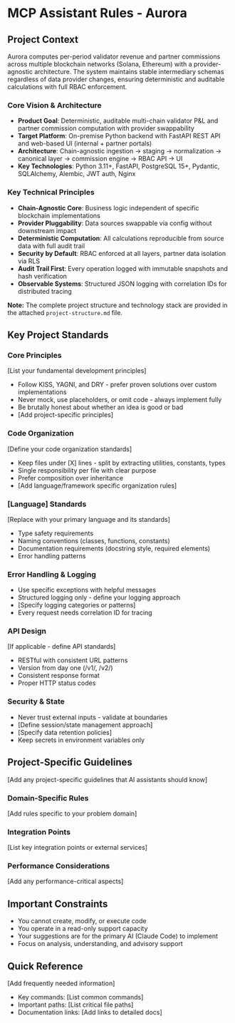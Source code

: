 # MCP Assistant Rules - Aurora

## Project Context
Aurora computes per-period validator revenue and partner commissions across multiple blockchain networks (Solana, Ethereum) with a provider-agnostic architecture. The system maintains stable intermediary schemas regardless of data provider changes, ensuring deterministic and auditable calculations with full RBAC enforcement.

### Core Vision & Architecture
- **Product Goal**: Deterministic, auditable multi-chain validator P&L and partner commission computation with provider swappability
- **Target Platform**: On-premise Python backend with FastAPI REST API and web-based UI (internal + partner portals)
- **Architecture**: Chain-agnostic ingestion → staging → normalization → canonical layer → commission engine → RBAC API → UI
- **Key Technologies**: Python 3.11+, FastAPI, PostgreSQL 15+, Pydantic, SQLAlchemy, Alembic, JWT auth, Nginx

### Key Technical Principles
- **Chain-Agnostic Core**: Business logic independent of specific blockchain implementations
- **Provider Pluggability**: Data sources swappable via config without downstream impact
- **Deterministic Computation**: All calculations reproducible from source data with full audit trail
- **Security by Default**: RBAC enforced at all layers, partner data isolation via RLS
- **Audit Trail First**: Every operation logged with immutable snapshots and hash verification
- **Observable Systems**: Structured JSON logging with correlation IDs for distributed tracing

**Note:** The complete project structure and technology stack are provided in the attached `project-structure.md` file.

## Key Project Standards

### Core Principles
[List your fundamental development principles]
- Follow KISS, YAGNI, and DRY - prefer proven solutions over custom implementations
- Never mock, use placeholders, or omit code - always implement fully
- Be brutally honest about whether an idea is good or bad
- [Add project-specific principles]

### Code Organization
[Define your code organization standards]
- Keep files under [X] lines - split by extracting utilities, constants, types
- Single responsibility per file with clear purpose
- Prefer composition over inheritance
- [Add language/framework specific organization rules]

### [Language] Standards
[Replace with your primary language and its standards]
- Type safety requirements
- Naming conventions (classes, functions, constants)
- Documentation requirements (docstring style, required elements)
- Error handling patterns

### Error Handling & Logging
- Use specific exceptions with helpful messages
- Structured logging only - define your logging approach
- [Specify logging categories or patterns]
- Every request needs correlation ID for tracing

### API Design
[If applicable - define API standards]
- RESTful with consistent URL patterns
- Version from day one (/v1/, /v2/)
- Consistent response format
- Proper HTTP status codes

### Security & State
- Never trust external inputs - validate at boundaries
- [Define session/state management approach]
- [Specify data retention policies]
- Keep secrets in environment variables only

## Project-Specific Guidelines
[Add any project-specific guidelines that AI assistants should know]

### Domain-Specific Rules
[Add rules specific to your problem domain]

### Integration Points
[List key integration points or external services]

### Performance Considerations
[Add any performance-critical aspects]

## Important Constraints
- You cannot create, modify, or execute code
- You operate in a read-only support capacity
- Your suggestions are for the primary AI (Claude Code) to implement
- Focus on analysis, understanding, and advisory support

## Quick Reference
[Add frequently needed information]
- Key commands: [List common commands]
- Important paths: [List critical file paths]
- Documentation links: [Add links to detailed docs]